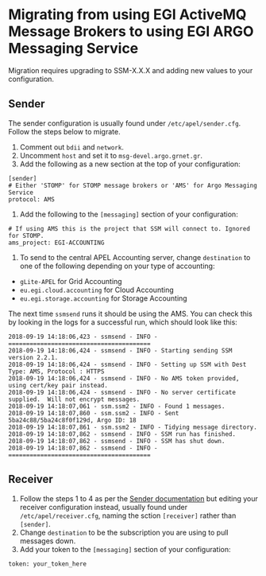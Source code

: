 # Migrating from using EGI ActiveMQ Message Brokers to using EGI ARGO Messaging Service

Migration requires upgrading to SSM-X.X.X and adding new values to your configuration.

## Sender

The sender configuration is usually found under `/etc/apel/sender.cfg`. Follow the steps below to migrate.

1. Comment out `bdii` and `network`.
1. Uncomment `host` and set it to `msg-devel.argo.grnet.gr`.
1. Add the following as a new section at the top of your configuration:
```
[sender]
# Either 'STOMP' for STOMP message brokers or 'AMS' for Argo Messaging Service
protocol: AMS
```
1. Add the following to the `[messaging]` section of your configuration:
```
# If using AMS this is the project that SSM will connect to. Ignored for STOMP.
ams_project: EGI-ACCOUNTING
```
1. To send to the central APEL Accounting server, change `destination` to one of the following depending on your type of accounting:
  * `gLite-APEL` for Grid Accounting
  * `eu.egi.cloud.accounting` for Cloud Accounting
  * `eu.egi.storage.accounting` for Storage Accounting

The next time `ssmsend` runs it should be using the AMS. You can check this by looking in the logs for a successful run, which should look like this:

```
2018-09-19 14:18:06,423 - ssmsend - INFO - ========================================
2018-09-19 14:18:06,424 - ssmsend - INFO - Starting sending SSM version 2.2.1.
2018-09-19 14:18:06,424 - ssmsend - INFO - Setting up SSM with Dest Type: AMS, Protocol : HTTPS
2018-09-19 14:18:06,424 - ssmsend - INFO - No AMS token provided, using cert/key pair instead.
2018-09-19 14:18:06,424 - ssmsend - INFO - No server certificate supplied.  Will not encrypt messages.
2018-09-19 14:18:07,061 - ssm.ssm2 - INFO - Found 1 messages.
2018-09-19 14:18:07,860 - ssm.ssm2 - INFO - Sent 5ba24c88/5ba24c8f0f129d, Argo ID: 18
2018-09-19 14:18:07,861 - ssm.ssm2 - INFO - Tidying message directory.
2018-09-19 14:18:07,862 - ssmsend - INFO - SSM run has finished.
2018-09-19 14:18:07,862 - ssmsend - INFO - SSM has shut down.
2018-09-19 14:18:07,862 - ssmsend - INFO - ========================================
```

## Receiver

1. Follow the steps 1 to 4 as per the [Sender documentation](#Sender) but editing your receiver configuration instead, usually found under `/etc/apel/receiver.cfg`, naming the sction `[receiver]` rather than `[sender]`.
1. Change `destination` to be the subscription you are using to pull messages down.
1. Add your token to the `[messaging]` section of your configuration:
```
token: your_token_here
```
